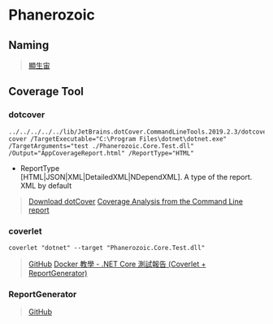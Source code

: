 # Phanerozoic

## Naming
> [顯生宙](https://zh.wikipedia.org/wiki/%E6%98%BE%E7%94%9F%E5%AE%99)

## Coverage Tool
### dotcover
```
../../../../../lib/JetBrains.dotCover.CommandLineTools.2019.2.3/dotcover cover /TargetExecutable="C:\Program Files\dotnet\dotnet.exe" /TargetArguments="test ./Phanerozoic.Core.Test.dll" /Output="AppCoverageReport.html" /ReportType="HTML"
```
- ReportType  
[HTML|JSON|XML|DetailedXML|NDependXML]. A type of the report. XML by default

> [Download dotCover](https://www.jetbrains.com/dotcover/download/#section=commandline)
> [Coverage Analysis from the Command Line](https://www.jetbrains.com/help/dotcover/Running_Coverage_Analysis_from_the_Command_LIne.html)
> [report](https://www.jetbrains.com/help/dotcover/dotCover__Console_Runner_Commands.html#report)

### coverlet
```
coverlet "dotnet" --target "Phanerozoic.Core.Test.dll"
```

> [GitHub](https://github.com/tonerdo/coverlet)
> [Docker 教學 - .NET Core 測試報告 (Coverlet + ReportGenerator)](https://blog.johnwu.cc/article/docker-dotnet-coverage-report-generator.html)

### ReportGenerator

> [GitHub](https://github.com/danielpalme/ReportGenerator)